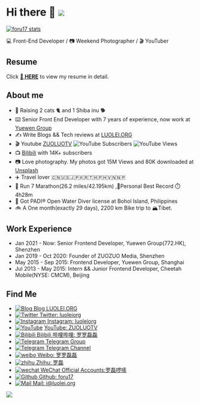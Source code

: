# Hi there 👋 ![](https://komarev.com/ghpvc/?username=foru17e&color=blue&style=flat-square)

[![foru17 stats](https://github-readme-stats.vercel.app/api?username=foru17&theme=dark&show_icons=true)](https://github.com/foru17)

💻 Front-End Developer / 📷 Weekend Photographer / 🎬 YouTuber 

## Resume

Click **[📝 HERE](https://github.com/foru17/foru17/blob/main/RESUME.md)** to view my resume in detail.

## About me

* 🐾 Raising 2 cats 🐈 and 1 Shiba inu 🐕
* ⌨️ Senior Front End Developer with 7 years of experience, now work at [Yuewen Group](https://ir.yuewen.com/en/index.html)
* ✍️ Write Blogs && Tech reviews at [LUOLEI.ORG](https://luolei.org)
* 🎬 Youtube [ZUOLUOTV](https://zuoluo.tv/youtube)  ![YouTube Subscribers](https://api.gate.is26.com/youtube-subscribers) ![YouTube Views](https://api.gate.is26.com/youtube-views)
* 📺 [Bilibili](https://zuoluo.tv/bilibili) with 14K+ subscribers
* 📷 Love photography. My photos got 15M Views and 80K downloaded at [Unsplash](https://unsplash.com/@luolei)
* ✈️ Travel lover 🇨🇳🇺🇸🇯🇵🇰🇷🇹🇭🇵🇭🇻🇳🇳🇵
* 🏃 Run 7 Marathon(26.2 miles/42.195km) ,🏅Personal Best Record ⏱️4h28m
* 🤿 Got PADI® Open Water Diver license at Bohol Island, Philippines
* 🚲 A One month(exactly 29 days), 2200 km Bike trip to 🏔️Tibet.

## Work Experience

* Jan 2021 - Now:  Senior Frontend Developer, Yuewen Group(772.HK), Shenzhen
* Jan 2019 - Oct 2020: Founder of ZUOZUO Media, Shenzhen
* May 2015 - Sep 2015: Frontend Developer, Yuewen Group, Shanghai
* Jul 2013 - May 2015: Intern && Junior Frontend Developer, Cheetah Mobile(NYSE: CMCM), Beijing

## Find Me

* [![Blog](https://static.is26.com/tmp/icons/blog.svg)](https://luolei.org)[ Blog LUOLEI.ORG](https://luolei.org)
* [![Twitter](https://static.is26.com/tmp/icons/twitter.svg)](https://zuoluo.tv/twitter)[ Twitter: luoleiorg](https://zuoluo.tv/twitter)
* [![Instagram](https://static.is26.com/tmp/icons/instagram.svg)](https://instagram.com/luoleiorg)[ Instagram: luoleiorg](https://zuoluo.tv/ig)
* [![YouTube](https://static.is26.com/tmp/icons/youtube.svg)](https://zuoluo.tv/youtube) [YouTube: ZUOLUOTV](https://zuoluo.tv/youtube)
* [![Bilibili](https://static.is26.com/tmp/icons/bilibili.svg)](https://zuoluo.tv/bilibili)[ Bilibili 哔哩哔哩: 罗罗磊磊](https://zuoluo.tv/bilibili)
* [![Telegram](https://static.is26.com/tmp/icons/telegram.svg)](https://t.me/zuoluotv)[ Telegram Group](https://t.me/zuoluotv)
* [![Telegram](https://static.is26.com/tmp/icons/telegram2.svg)](https://t.me/zuoluotvofficial)[ Telegram Channel](https://t.me/zuoluotvofficial)
* [![weibo](https://static.is26.com/tmp/icons/weibo.svg)](https://zuoluo.tv/weibo)[ Weibo: 罗罗磊磊](https://zuoluo.tv/weibo)
* [![zhihu](https://static.is26.com/tmp/icons/zhihu.svg)](https://zuoluo.tv/zhihu)[ Zhihu: 罗磊](https://zuoluo.tv/zhihu)
* [![wechat](https://static.is26.com/tmp/icons/wechat.svg)](https://zuoluo.tv/wechat)[ WeChat Official Accounts:罗磊啰嗦](https://zuoluo.tv/wechat)
* [![Github](https://static.is26.com/tmp/icons/github.svg)](https://github.com/foru17)[ Github: foru17](https://github.com/foru17)
* [![Mail](https://static.is26.com/tmp/icons/gmail.svg)](mailto:i@luolei.org)[ Mail: i@luolei.org](mailto:i@luolei.org)

![](https://static.is26.com/share/profile-background.jpg)
